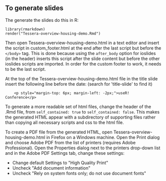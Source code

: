 ## To generate slides

The generate the slides do this in R:
```
library(rmarkdown)
render("Tessera-overview-housing-demo.Rmd")
```

Then open Tessera-overview-housing-demo.html in a text editor and insert the script in 
custom_footer.html at the end after the last script but before the `</body>` tag.
This is done because using the `after_body` option for ioslides (in the header)
inserts this script after the slide content but before the other ioslides scripts
are imported. In order for the custom footer to work, it needs to be the last 
script.

At the top of the Tessera-overview-housing-demo.html file in the title slide insert 
the following line before the date: (search for 'title-slide' to find it)
```
    <p style="margin-top: 6px; margin-left: -2px;">useR! Conference</p>
```

To generate a more readable set of html files, change the header of the 
.Rmd file, from `self_contained: true` to `self_contained: false`. This makes the 
generated HTML appear with a subdirectory of supporting files rather than copying
all necessary scripts and css to the html file. 

To create a PDF file from the generated HTML, open Tessera-overview-housing-demo.html
in Firefox on a Windows machine. Open the Print dialog and choose Adobe PDF from the 
list of printers (requires Adobe Professional). Open the Properties dialog next to 
the printers drop-down list and in the Adobe PDF Settings tab, change these settings:

* Change default Settings to "High Quality Print"
* Uncheck "Add document information"
* Uncheck "Rely on system fonts only; do not use document fonts"